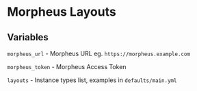 # Morpheus Layouts

## Variables

`morpheus_url` - Morpheus URL eg. `https://morpheus.example.com`

`morpheus_token` - Morpheus Access Token

`layouts` - Instance types list, examples in `defaults/main.yml`

